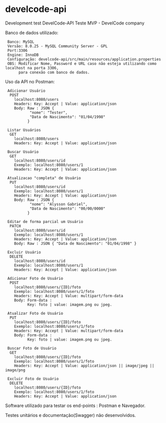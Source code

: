 # develcode-api
Development test DevelCode-API
Teste MVP - DevelCode company

Banco de dados utilizado:
   
     Banco: MySQL
     Versão: 8.0.25 - MySQL Community Server - GPL
     Port:3306
     Engine: InnoDB
     Configuração: develcode-api/src/main/resources/application.properties
     OBS: Modificar Nome, Password e URL caso não esteja utilizando como localhost na porta 3306,
          para conexão com banco de dados. 
   
Uso da API no Postman:

     Adicionar Usuário
      POST
        localhost:8080/users
        Headers: Key: Accept | Value: application/json
        Body: Raw : JSON { 
               "nome": "Tester",
               "Data de Nascimento": "01/04/1998"
              }
      
     Listar Usuários
      GET
        localhost:8080/users
        Headers: Key: Accept | Value: application/json
      
     Buscar Usuário
      GET
        localhost:8080/users/id
        Exemplo: localhost:8080/users/1
        Headers: Key: Accept | Value: application/json
      
     Atualizacao "completa" de Usuário
      PUT
        localhost:8080/users/id
        Exemplo: localhost:8080/users/1
        Headers: Key: Accept | Value: application/json
        Body: Raw : JSON { 
               "nome": "Alysson Gabriel",
               "Data de Nascimento": "00/00/0000"
              }
    
     Editar de forma parcial um Usuário
      PATCH
        localhost:8080/users/id
        Exemplo: localhost:8080/users/1
        Headers: Key: Accept | Value: application/json
        Body: Raw : JSON { "Data de Nascimento": "01/04/1998" }
        
     Excluir Usuário
      DELETE
        localhost:8080/users/id
        Exemplo: localhost:8080/users/1
        Headers: Key: Accept | Value: application/json
    
     Adicionar Foto de Usuário
      POST
        localhost:8080/users/{ID}/foto
        Exemplo: localhost:8080/users/1/foto
        Headers: Key: Accept | Value: multipart/form-data
        Body: Form-data :
              Key: foto | value: imagem.png ou jpeg.
           
     Atualizar Foto de Usuário
      PUT
        localhost:8080/users/{ID}/foto
        Exemplo: localhost:8080/users/1/foto
        Headers: Key: Accept | Value: multipart/form-data
        Body: Form-data :
              Key: foto | value: imagem.png ou jpeg.
            
     Buscar Foto de Usuário
      GET
        localhost:8080/users/{ID}/foto
        Exemplo: localhost:8080/users/1/foto
        Headers: Key: Accept | Value: application/json || image/jpeg || image/png
       
     Excluir Foto de Usuário
      DELETE
        localhost:8080/users/{ID}/foto
        Exemplo: localhost:8080/users/1/foto
        Headers: Key: Accept | Value: application/json      
      
Software utilizado para testar os end-points : Postman e Navegador.

Testes unitários e documentação(Swagger) não desenvolvidos.
